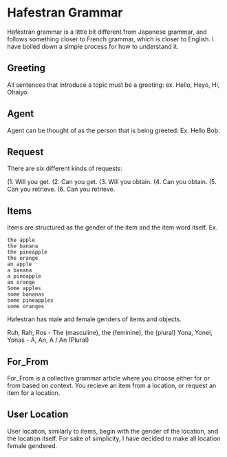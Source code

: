 # Hafestran Grammar
Hafestran grammar is a little bit different from Japanese grammar, and follows something closer to French grammar, which is closer to English. I have boiled down a simple process for how to understand it.

## Greeting
All sentences that introduce a topic must be a greeting: ex. Hello, Heyo, Hi, Ohaiyo.

## Agent
Agent can be thought of as the person that is being greeted: Ex. Hello Bob.

## Request
There are six different kinds of requests:

(1. Will you get.
(2. Can you get.
(3. Will you obtain.
(4. Can you obtain.
(5. Can you retrieve.
(6. Can you retrieve.

## Items
Items are structured as the gender of the item and the item word itself. Ex.

~~~
the apple
the banana
the pineapple
the orange
an apple
a banana
a pineapple
an orange
Some apples
some bananas
some pineapples
some oranges
~~~

Hafestran has male and female genders of items and objects.

Ruh, Rah, Ros - The (masculine), the (feminine), the (plural)
Yona, Yonei, Yonas - A, An, A / An (Plural)

## For_From
For_From is a collective grammar article where you choose either for or from based on context. You recieve an item from a location, or request an item for a location.

## User Location
User location, similarly to items, begin with the gender of the location, and the location itself. For sake of simplicity, I have decided to make all location female gendered.
